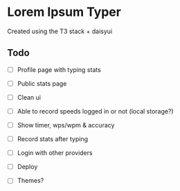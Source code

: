 # Lorem Ipsum Typer

Created using the T3 stack + daisyui

## Todo

- [ ] Profile page with typing stats
- [ ] Public stats page
- [ ] Clean ui
- [ ] Able to record speeds logged in or not (local storage?)
- [ ] Show timer, wps/wpm & accuracy
- [ ] Record stats after typing
- [ ] Login with other providers
- [ ] Deploy
- [ ] Themes?
  